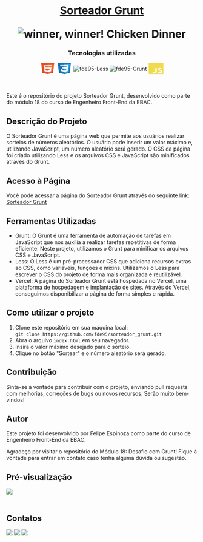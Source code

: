 <h1 align="center">
  <p align="center"><a href="https://sorteadorgruntfde95.vercel.app/">Sorteador Grunt</a></p>
 <img src="https://media.giphy.com/media/etKSrsbbKbqwW6vzOg/giphy.gif" alt="winner, winner! Chicken Dinner">
</h1>
<div style="display: inline_block">
  <div align="center">
   <h3>Tecnologias utilizadas</h3>
  <img align="center" alt="fde95-HTML" height="30" width="40" src="https://raw.githubusercontent.com/devicons/devicon/master/icons/html5/html5-original.svg">
  <img align="center" alt="fde95-CSS" height="30" width="40" src="https://raw.githubusercontent.com/devicons/devicon/master/icons/css3/css3-original.svg">
  <img align="center" alt="fde95-Less" height="40" width="40" src="https://cdn.jsdelivr.net/gh/devicons/devicon/icons/less/less-plain-wordmark.svg">
  <img align="center" alt="fde95-Grunt" height="40" width="40" src="https://cdn.jsdelivr.net/gh/devicons/devicon/icons/grunt/grunt-original.svg">
  <img align="center" alt="fde95-Js" height="30" width="40" src="https://raw.githubusercontent.com/devicons/devicon/master/icons/javascript/javascript-plain.svg">
</div>
<br>
<br>

   <p>Este é o repositório do projeto Sorteador Grunt, desenvolvido como parte do módulo 18 do curso de Engenheiro Front-End da EBAC.</p>

   <h2>Descrição do Projeto</h2>

   <p>O Sorteador Grunt é uma página web que permite aos usuários realizar sorteios de números aleatórios. O usuário pode inserir um valor máximo e, utilizando JavaScript, um número aleatório será gerado. O CSS da página foi criado utilizando Less e os arquivos CSS e JavaScript são minificados através do Grunt.</p>

   <h2>Acesso à Página</h2>

   <p>Você pode acessar a página do Sorteador Grunt através do seguinte link: <a href="https://sorteadorgruntfde95.vercel.app/">Sorteador Grunt</a></p>

   <h2>Ferramentas Utilizadas</h2>
    <ul>
        <li>Grunt: O Grunt é uma ferramenta de automação de tarefas em JavaScript que nos auxilia a realizar tarefas repetitivas de forma eficiente. Neste projeto, utilizamos o Grunt para minificar os arquivos CSS e JavaScript.</li>
        <li>Less: O Less é um pré-processador CSS que adiciona recursos extras ao CSS, como variáveis, funções e mixins. Utilizamos o Less para escrever o CSS do projeto de forma mais organizada e reutilizável.</li>
        <li>Vercel: A página do Sorteador Grunt está hospedada no Vercel, uma plataforma de hospedagem e implantação de sites. Através do Vercel, conseguimos disponibilizar a página de forma simples e rápida.</li>
    </ul>
    <h2>Como utilizar o projeto</h2>
    <ol>
        <li>Clone este repositório em sua máquina local:</li>
        <code>git clone https://github.com/fde95/sorteador_grunt.git</code>
        <li>Abra o arquivo <code>index.html</code> em seu navegador.</li>
        <li>Insira o valor máximo desejado para o sorteio.</li>
        <li>Clique no botão "Sortear" e o número aleatório será gerado.</li>
    </ol>
    <h2>Contribuição</h2>
    <p>Sinta-se à vontade para contribuir com o projeto, enviando pull requests com melhorias, correções de bugs ou novos recursos. Serão muito bem-vindos!</p>
    <h2>Autor</h2>
    <p>Este projeto foi desenvolvido por Felipe Espinoza como parte do curso de Engenheiro Front-End da EBAC.</p>
    <p>Agradeço por visitar o repositório do Módulo 18: Desafio com Grunt! Fique à vontade para entrar em contato caso tenha alguma dúvida ou sugestão.</p>

  
 <h2>
    Pré-visualização
 </h2>
  <img width="600" src="https://github.com/fde95/sorteador_grunt/assets/123211425/81e5bf05-7ecd-4148-8c76-2f92af342704">


<br>
<br>

<h2>Contatos</h2>
<div style="display: inline_block">
 <a href="https://instagram.com/fde.95" target="_blank"><img src="https://img.shields.io/badge/Instagram-E4405F?style=for-the-badge&logo=instagram&logoColor=white" target="_blank"></a>
 <a href = "mailto:fdespinoza95@gmail.com"><img src="https://img.shields.io/badge/Gmail-D14836?style=for-the-badge&logo=gmail&logoColor=white" target="_blank"></a>
 <a href="https://www.linkedin.com/in/fde95" target="_blank"><img src="https://img.shields.io/badge/LinkedIn-0077B5?style=for-the-badge&logo=linkedin&logoColor=white" target="_blank"></a> 
</div>


